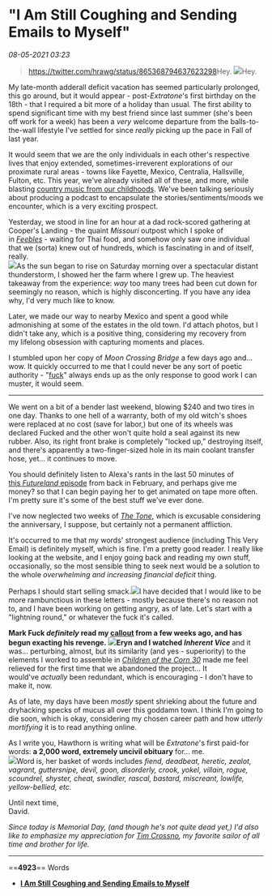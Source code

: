 # "I Am Still Coughing and Sending Emails to Myself"

*08-05-2021 03:23* 

> <https://twitter.com/hrawg/status/865368794637623298>Hey.
[![](file:///C:/Users/ihadt/Dev/bilge/archive/gallery.tinyletterapp.com/e8ecb4f78686444d5a5c89d53c49de7c8feb8ac5/images/22d55195-ef09-4fe5-9b26-0789a9b4f0d8.jpg)](https://twitter.com/hrawg/status/865368794637623298)Hey.

My late-month adderall deficit vacation has seemed particularly prolonged, this go around, but it would appear - post-*Extratone*'s first birthday on the 18th - that I required a bit more of a holiday than usual. The first ability to spend significant time with my best friend since last summer (she's been off work for a week) has been a *very* welcome departure from the balls-to-the-wall lifestyle I've settled for since *really* picking up the pace in Fall of last year.

It would seem that we are the only individuals in each other's respective lives that enjoy extended, sometimes-irreverent explorations of our proximate rural areas - towns like Fayette, Mexico, Centralia, Hallsville, Fulton, etc. This year, we've already visited all of these, and more, while blasting [country music from our childhoods](http://bit.ly/aughtbabes). We've been talking seriously about producing a podcast to encapsulate the stories/sentiments/moods we encounter, which is a very exciting prospect.

Yesterday, we stood in line for an hour at a dad rock-scored gathering at Cooper's Landing - the quaint *Missouri* outpost which I spoke of in [*Feebles*](http://bit.ly/Feebles) - waiting for Thai food, and somehow only saw one individual that we (sorta) knew out of hundreds, which is fascinating in and of itself, really.  
[![](file:///C:/Users/ihadt/Dev/bilge/archive/gallery.tinyletterapp.com/e8ecb4f78686444d5a5c89d53c49de7c8feb8ac5/images/1dc8efe2-0992-4fba-9fe4-20a7501d4f94.jpg)](https://www.instagram.com/p/BUk8VV9lI-e/)As the sun began to rise on Saturday morning over a spectacular distant thunderstorm, I showed her the farm where I grew up. The heaviest takeaway from the experience: *way* too many trees had been cut down for seemingly no reason, which is highly disconcerting. If you have any idea why, I'd very much like to know.

Later, we made our way to nearby Mexico and spent a good while admonishing at some of the estates in the old town. I'd attach photos, but I didn't take any, which is a positive thing, considering my recovery from my lifelong obsession with capturing moments and places.

I stumbled upon her copy of *Moon Crossing Bridge* a few days ago and... wow. It quickly occurred to me that I could never be any sort of poetic authority - "[fuck](https://twitter.com/FickleCrux/status/868969413361455105)" always ends up as the only response to good work I can muster, it would seem.

***

We went on a bit of a bender last weekend, blowing $240 and two tires in one day. Thanks to one hell of a warranty, both of my old witch's shoes were replaced at no cost (save for labor,) but one of its wheels was declared Fucked and the other won't quite hold a seal against its new rubber. Also, its right front brake is completely "locked up," destroying itself, and there's apparently a two-finger-sized hole in its main coolant transfer hose, yet... it continues to move.

You should definitely listen to Alexa's rants in the last 50 minutes of [this *Futureland* episode](http://bit.ly/sorghumfuture) from back in February, and perhaps give me money? so that I can begin paying her to get animated on tape more often. I'm pretty sure it's some of the best stuff we've ever done.

I've now neglected two weeks of *[The Tone](http://bit.ly/thetone)*, which is excusable considering the anniversary, I suppose, but certainly not a permanent affliction.

It's occurred to me that my words' strongest audience (including This Very Email) is definitely myself, which is fine. I'm a pretty good reader. I really like looking at the website, and I enjoy going back and reading my own stuff, occasionally, so the most sensible thing to seek next would be a solution to the whole *overwhelming and increasing financial deficit* thing.

Perhaps I should start selling smack.![](file:///C:/Users/ihadt/Dev/bilge/archive/gallery.tinyletterapp.com/e8ecb4f78686444d5a5c89d53c49de7c8feb8ac5/images/f161fed1-0d24-49c6-8087-2723f74860cf.png)I have decided that I would like to be more rambunctious in these letters - mostly because there's no reason not to, and I have been working on getting angry, as of late. Let's start with a "lightning round," or whatever the fuck it's called.

**Mark Fuck *definitely* read my [callout](http://bit.ly/godfuck) from a few weeks ago, and has begun exacting his revenge.** [![](file:///C:/Users/ihadt/Dev/bilge/archive/gallery.tinyletterapp.com/e8ecb4f78686444d5a5c89d53c49de7c8feb8ac5/images/91ac9b33-4c74-4c06-bb80-51dc82ef1c09.png)](http://bit.ly/godfuck)**Eryn and I watched *Inherent Vice*** and it was... perturbing, almost, but its similarity (and yes - superiority) to the elements I worked to assemble in [*Children of the Corn 30*](http://bit.ly/cotc30) made me feel relieved for the first time that we abandoned the project... It would've *actually* been redundant, which is encouraging - I don't have to make it, now.

As of late, my days have been *mostly* spent shrieking about the future and dryhacking specks of mucus all over this goddamn town. I think I'm going to die soon, which is okay, considering my chosen career path and how *utterly mortifying* it is to read anything online.

As I write you, Hawthorn is writing what will be *Extratone*'s first paid-for words: **a 2,000 word, extremely uncivil obituary** for... me.   
![](file:///C:/Users/ihadt/Dev/bilge/archive/gallery.tinyletterapp.com/e8ecb4f78686444d5a5c89d53c49de7c8feb8ac5/images/097f1978-8d4b-4457-88fa-c2c20a0cfccd.png)Word is, her basket of words includes *fiend, deadbeat, heretic, zealot, vagrant, guttersnipe, devil, goon, disorderly, crook, yokel, villain, rogue, scoundrel, shyster, cheat, swindler, rascal, bastard, miscreant, lowlife, yellow-bellied, etc.*

Until next time,  
David.

*Since today is Memorial Day, (and though he's not quite dead yet,) I'd also like to emphasize my appreciation for [Tim Crossno](http://twitter.com/extratonemarx), my favorite sailor of all time and brother for life.*
***

==**4923**== Words

- **[I Am Still Coughing and Sending Emails to Myself](file:///C:/Users/ihadt/Dev/bilge/archive/TL/DavidBlue/letters/i-am-still-coughing-and-sending-emails-to-myself.html)**
